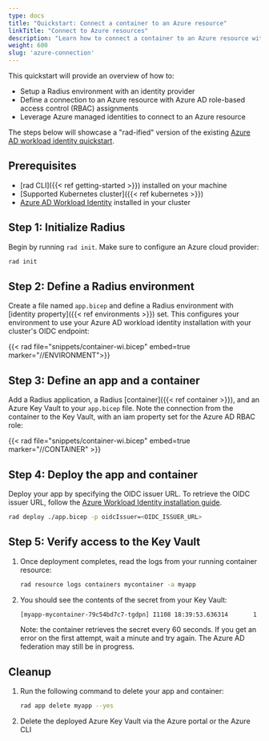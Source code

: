 ```yaml
---
type: docs
title: "Quickstart: Connect a container to an Azure resource"
linkTitle: "Connect to Azure resources"
description: "Learn how to connect a container to an Azure resource with managed identities and RBAC" 
weight: 600
slug: 'azure-connection'
---
```


This quickstart will provide an overview of how to:

- Setup a Radius environment with an identity provider
- Define a connection to an Azure resource with Azure AD role-based access control (RBAC) assignments
- Leverage Azure managed identities to connect to an Azure resource

The steps below will showcase a "rad-ified" version of the existing [Azure AD workload identity quickstart](https://azure.github.io/azure-workload-identity/docs/quick-start.html).

## Prerequisites

- [rad CLI]({{< ref getting-started >}}) installed on your machine
- [Supported Kubernetes cluster]({{< ref kubernetes >}})
- [Azure AD Workload Identity](https://azure.github.io/azure-workload-identity/docs/installation.html) installed in your cluster

## Step 1: Initialize Radius 

Begin by running `rad init`. Make sure to configure an Azure cloud provider:

```bash
rad init
```

## Step 2: Define a Radius environment 

Create a file named `app.bicep` and define a Radius environment with [identity property]({{< ref environments >}}) set. This configures your environment to use your Azure AD workload identity installation with your cluster's OIDC endpoint:

{{< rad file="snippets/container-wi.bicep" embed=true marker="//ENVIRONMENT">}}

## Step 3: Define an app and a container

Add a Radius application, a Radius [container]({{< ref container >}}), and an Azure Key Vault to your `app.bicep` file. Note the connection from the container to the Key Vault, with an iam property set for the Azure AD RBAC role:

{{< rad file="snippets/container-wi.bicep" embed=true marker="//CONTAINER" >}}

## Step 4: Deploy the app and container

Deploy your app by specifying the OIDC issuer URL. To retrieve the OIDC issuer URL, follow the [Azure Workload Identity installation guide](https://azure.github.io/azure-workload-identity/docs/installation.html).

```bash
rad deploy ./app.bicep -p oidcIssuer=<OIDC_ISSUER_URL>
```

## Step 5: Verify access to the Key Vault

1. Once deployment completes, read the logs from your running container resource:

   ```bash
   rad resource logs containers mycontainer -a myapp
   ```

2. You should see the contents of the secret from your Key Vault:

   ```txt
   [myapp-mycontainer-79c54bd7c7-tgdpn] I1108 18:39:53.636314       1 main.go:33] "successfully got secret" secret="supersecret"
   ```

   Note: the container retrieves the secret every 60 seconds. If you get an error on the first attempt, wait a minute and try again. The Azure AD federation may still be in progress.

## Cleanup

1. Run the following command to delete your app and container:

   ```bash
   rad app delete myapp --yes
   ```

2. Delete the deployed Azure Key Vault via the Azure portal or the Azure CLI
